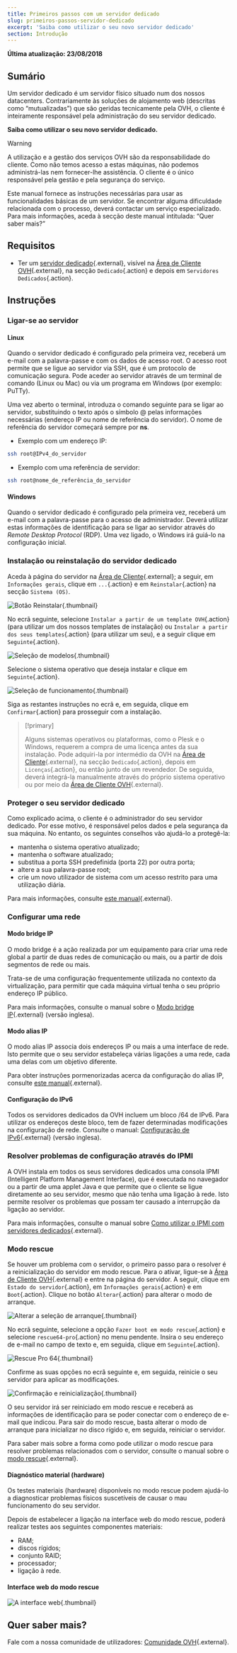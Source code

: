 ```yaml
---
title: Primeiros passos com um servidor dedicado
slug: primeiros-passos-servidor-dedicado
excerpt: 'Saiba como utilizar o seu novo servidor dedicado'
section: Introdução
---
```


**Última atualização: 23/08/2018**

## Sumário

Um servidor dedicado é um servidor físico situado num dos nossos datacenters. Contrariamente às soluções de alojamento web (descritas como “mutualizadas”) que são geridas tecnicamente pela OVH, o cliente é inteiramente responsável pela administração do seu servidor dedicado.

**Saiba como utilizar o seu novo servidor dedicado.**

> [!warning]
>
> A utilização e a gestão dos serviços OVH são da responsabilidade do cliente. Como não temos acesso a estas máquinas, não podemos administrá-las nem fornecer-lhe assistência. O cliente é o único responsável pela gestão e pela segurança do serviço.
> 
> Este manual fornece as instruções necessárias para usar as funcionalidades básicas de um servidor. Se encontrar alguma dificuldade relacionada com o processo, deverá contactar um serviço especializado. Para mais informações, aceda à secção deste manual intitulada: “Quer saber mais?”
>


## Requisitos

* Ter um [servidor dedicado](https://www.ovh.pt/servidores_dedicados/){.external}, visível na [Área de Cliente OVH](https://www.ovh.com/auth/?action=gotomanager){.external}, na secção `Dedicado`{.action} e depois em `Servidores Dedicados`{.action}.


## Instruções

### Ligar-se ao servidor

#### Linux

Quando o servidor dedicado é configurado pela primeira vez, receberá um e-mail com a palavra-passe e com os dados de acesso root. O acesso root permite que se ligue ao servidor via SSH, que é um protocolo de comunicação segura. Pode aceder ao servidor através de um terminal de comando (Linux ou Mac) ou via um programa em Windows (por exemplo: PuTTy).

Uma vez aberto o terminal, introduza o comando seguinte para se ligar ao servidor, substituindo o texto após o símbolo @ pelas informações necessárias (endereço IP ou nome de referência do servidor). O nome de referência do servidor começará sempre por **ns**.

- Exemplo com um endereço IP:

```sh
ssh root@IPv4_do_servidor
```

- Exemplo com uma referência de servidor:

```sh
ssh root@nome_de_referência_do_servidor
```

#### Windows

Quando o servidor dedicado é configurado pela primeira vez, receberá um e-mail com a palavra-passe para o acesso de administrador. Deverá utilizar estas informações de identificação para se ligar ao servidor através do *Remote Desktop Protocol* (RDP). Uma vez ligado, o Windows irá guiá-lo na configuração inicial.

### Instalação ou reinstalação do servidor dedicado

Aceda à página do servidor na [Área de Cliente](https://www.ovh.com/auth/?action=gotomanager){.external}; a seguir, em `Informações gerais`, clique em `...`{.action} e em `Reinstalar`{.action} na secção `Sistema (OS)`.

![Botão Reinstalar](images/reinstalling-your-server-01.png){.thumbnail}

No ecrã seguinte, selecione `Instalar a partir de um template OVH`{.action} (para utilizar um dos nossos templates de instalação) ou `Instalar a partir dos seus templates`{.action} (para utilizar um seu), e a seguir clique em `Seguinte`{.action}.

![Seleção de modelos](images/reinstalling-your-server-02.png){.thumbnail}

Selecione o sistema operativo que deseja instalar e clique em `Seguinte`{.action}.

![Seleção de funcionamento](images/reinstalling-your-server-03.png){.thumbnail}

Siga as restantes instruções no ecrã e, em seguida, clique em `Confirmar`{.action} para prosseguir com a instalação.


> [!primary]
>
> Alguns sistemas operativos ou plataformas, como o Plesk e o Windows, requerem a compra de uma licença antes da sua instalação. Pode adquiri-la por intermédio da OVH na [Área de Cliente](https://www.ovh.com/auth/?action=gotomanager){.external}, na secção `Dedicado`{.action}, depois em `Licenças`{.action}, ou então junto de um revendedor. De seguida, deverá integrá-la manualmente através do próprio sistema operativo ou por meio da [Área de Cliente OVH](https://www.ovh.com/auth/?action=gotomanager){.external}. 
> 


### Proteger o seu servidor dedicado

Como explicado acima, o cliente é o administrador do seu servidor dedicado. Por esse motivo, é responsável pelos dados e pela segurança da sua máquina. No entanto, os seguintes conselhos vão ajudá-lo a protegê-la:

* mantenha o sistema operativo atualizado;
* mantenha o software atualizado;
* substitua a porta SSH predefinida (porta 22) por outra porta;
* altere a sua palavra-passe root;
* crie um novo utilizador de sistema com um acesso restrito para uma utilização diária.

Para mais informações, consulte [este manual](https://docs.ovh.com/pt/dedicated/proteger-um-servidor-dedicado/){.external}.


### Configurar uma rede

#### Modo bridge IP

O modo bridge é a ação realizada por um equipamento para criar uma rede global a partir de duas redes de comunicação ou mais, ou a partir de dois segmentos de rede ou mais.

Trata-se de uma configuração frequentemente utilizada no contexto da virtualização, para permitir que cada máquina virtual tenha o seu próprio endereço IP público.

Para mais informações, consulte o manual sobre o [Modo bridge IP](https://docs.ovh.com/gb/en/dedicated/network-bridging/){.external} (versão inglesa).

#### Modo alias IP

O modo alias IP associa dois endereços IP ou mais a uma interface de rede. Isto permite que o seu servidor estabeleça várias ligações a uma rede, cada uma delas com um objetivo diferente.

Para obter instruções pormenorizadas acerca da configuração do alias IP, consulte [este manual](https://docs.ovh.com/pt/dedicated/network-ipaliasing/){.external}.

#### Configuração do IPv6

Todos os servidores dedicados da OVH incluem um bloco /64 de IPv6. Para utilizar os endereços deste bloco, tem de fazer determinadas modificações na configuração de rede. Consulte o manual: [Configuração de IPv6](https://docs.ovh.com/gb/en/dedicated/network-ipv6/){.external} (versão inglesa).


### Resolver problemas de configuração através do IPMI

A OVH instala em todos os seus servidores dedicados uma consola IPMI (Intelligent Platform Management Interface), que é executada no navegador ou a partir de uma applet Java e que permite que o cliente se ligue diretamente ao seu servidor, mesmo que não tenha uma ligação à rede. Isto permite resolver os problemas que possam ter causado a interrupção da ligação ao servidor.

Para mais informações, consulte o manual sobre [Como utilizar o IPMI com servidores dedicados](https://docs.ovh.com/pt/dedicated/usar-ipmi-servidores-dedicados/){.external}.


### Modo rescue

Se houver um problema com o servidor, o primeiro passo para o resolver é a reinicialização do servidor em modo rescue. Para o ativar, ligue-se à [Área de Cliente OVH](https://www.ovh.com/auth/?action=gotomanager){.external} e entre na página do servidor. A seguir, clique em `Estado do servidor`{.action}, em `Informações gerais`{.action} e em `Boot`{.action}. Clique no botão `Alterar`{.action} para alterar o modo de arranque.

![Alterar a seleção de arranque](images/rescue-mode-01.png){.thumbnail}

No ecrã seguinte, selecione a opção `Fazer boot em modo rescue`{.action} e selecione `rescue64-pro`{.action} no menu pendente. Insira o seu endereço de e-mail no campo de texto e, em seguida, clique em `Seguinte`{.action}.

![Rescue Pro 64](images/rescue-mode-03.png){.thumbnail}

Confirme as suas opções no ecrã seguinte e, em seguida, reinicie o seu servidor para aplicar as modificações.

![Confirmação e reinicialização](images/rescue-mode-02.png){.thumbnail}

O seu servidor irá ser reiniciado em modo rescue e receberá as informações de identificação para se poder conectar com o endereço de e-mail que indicou. Para sair do modo rescue, basta alterar o modo de arranque para inicializar no disco rígido e, em seguida, reiniciar o servidor.

Para saber mais sobre a forma como pode utilizar o modo rescue para resolver problemas relacionados com o servidor, consulte o manual sobre o [modo rescue](https://docs.ovh.com/pt/dedicated/rescue_mode/){.external}.


#### Diagnóstico material (hardware)

Os testes materiais (hardware) disponíveis no modo rescue podem ajudá-lo a diagnosticar problemas físicos suscetíveis de causar o mau funcionamento do seu servidor.

Depois de estabelecer a ligação na interface web do modo rescue, poderá realizar testes aos seguintes componentes materiais:

* RAM;
* discos rígidos;
* conjunto RAID;
* processador;
* ligação à rede.

#### Interface web do modo rescue

![A interface web](images/rescue-mode-04.png){.thumbnail}

## Quer saber mais?

Fale com a nossa comunidade de utilizadores: [Comunidade OVH](https://community.ovh.com/en/){.external}.